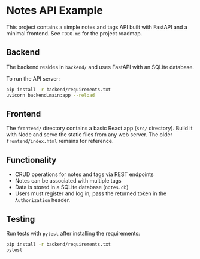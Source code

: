 # Notes API Example

This project contains a simple notes and tags API built with FastAPI and a minimal frontend.
See `TODO.md` for the project roadmap.

## Backend

The backend resides in `backend/` and uses FastAPI with an SQLite database.

To run the API server:

```bash
pip install -r backend/requirements.txt
uvicorn backend.main:app --reload
```

## Frontend

The `frontend/` directory contains a basic React app (`src/` directory). Build it with Node and serve the static files from any web server. The older `frontend/index.html` remains for reference.

## Functionality

- CRUD operations for notes and tags via REST endpoints
- Notes can be associated with multiple tags
- Data is stored in a SQLite database (`notes.db`)
- Users must register and log in; pass the returned token in the `Authorization` header.

## Testing

Run tests with `pytest` after installing the requirements:

```bash
pip install -r backend/requirements.txt
pytest
```
